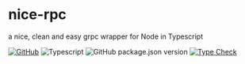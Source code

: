 # nice-rpc

a nice, clean and easy grpc wrapper for Node in Typescript

[![GitHub](https://img.shields.io/github/license/itsabgr/nice-rpc)](https://github.com/itsabgr/nice-rpc/blob/master/LICENSE)
![Typescript](https://img.shields.io/badge/%3C%2F%3E-Typescript-blue)
![GitHub package.json version](https://img.shields.io/github/package-json/v/itsabgr/nice-rpc)
[![Type Check](https://github.com/itsabgr/nice-rpc/actions/workflows/type-check.yml/badge.svg)](https://github.com/itsabgr/nice-rpc/actions/workflows/type-check.yml)
